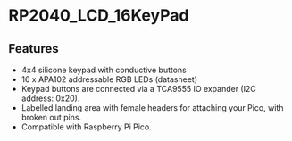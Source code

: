 # RP2040_LCD_16KeyPad
## Features
* 4x4 silicone keypad with conductive buttons
* 16 x APA102 addressable RGB LEDs (datasheet)
* Keypad buttons are connected via a TCA9555 IO expander (I2C address: 0x20).
* Labelled landing area with female headers for attaching your Pico, with broken out pins.
* Compatible with Raspberry Pi Pico.

